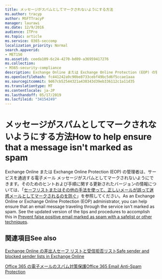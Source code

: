 ```yaml
---
title: メッセージがスパムとしてマークされないようにする方法
ms.author: tracyp
author: MSFTTracyP
manager: laurawi
ms.date: 12/9/2016
audience: ITPro
ms.topic: article
ms.service: O365-seccomp
localization_priority: Normal
search.appverid:
- MET150
ms.assetid: ceeda109-6c24-4270-bd09-a36959417276
ms.collection:
- M365-security-compliance
description: Exchange Online または Exchange Online Protection (EOP) の管理者は、サービスを通過する電子メール メッセージがスパムとしてマークされないようにできます。 そのためのヒントおよび手順に関する更新されたバージョンの情報については、「セーフリストまたはその他の手法を使って、正しいメールが誤って迷惑メールとしてマークされるのを防ぐ」を参照してください。
ms.openlocfilehash: fc441242a9c90be8733cebf49bc5d6f5ccae1aaa
ms.sourcegitcommit: 9d67cb52544321a430343d39eb336112c1a11d35
ms.translationtype: MT
ms.contentlocale: ja-JP
ms.lasthandoff: 05/17/2019
ms.locfileid: "34154249"
---
```

# <a name="how-to-help-ensure-that-a-message-isnt-marked-as-spam"></a><span data-ttu-id="75480-104">メッセージがスパムとしてマークされないようにする方法</span><span class="sxs-lookup"><span data-stu-id="75480-104">How to help ensure that a message isn't marked as spam</span></span>

<span data-ttu-id="75480-p102">Exchange Online または Exchange Online Protection (EOP) の管理者は、サービスを通過する電子メール メッセージがスパムとしてマークされないようにできます。そのためのヒントおよび手順に関する更新されたバージョンの情報については、「[セーフリストまたはその他の手法を使って、正しいメールが誤って迷惑メールとしてマークされるのを防ぐ](https://go.microsoft.com/fwlink/p/?LinkID=534224)」を参照してください。</span><span class="sxs-lookup"><span data-stu-id="75480-p102">As an Exchange Online or Exchange Online Protection (EOP) administrator, you can help ensure that an email message traveling through the service isn't marked as spam. See the updated version of the tips and procedures to accomplish this in [Prevent false positive email marked as spam with a safelist or other techniques](https://go.microsoft.com/fwlink/p/?LinkID=534224).</span></span> 
  
## <a name="see-also"></a><span data-ttu-id="75480-107">関連項目</span><span class="sxs-lookup"><span data-stu-id="75480-107">See also</span></span>

[<span data-ttu-id="75480-108">Exchange Online の差出人セーフ リストと受信拒否リスト</span><span class="sxs-lookup"><span data-stu-id="75480-108">Safe sender and blocked sender lists in Exchange Online</span></span>](safe-sender-and-blocked-sender-lists-faq.md)

[<span data-ttu-id="75480-109">Office 365 の電子メールのスパム対策保護</span><span class="sxs-lookup"><span data-stu-id="75480-109">Office 365 Email Anti-Spam Protection</span></span>](https://support.office.com/article/Office-365-Email-Anti-Spam-Protection-6a601501-a6a8-4559-b2e7-56b59c96a586)

